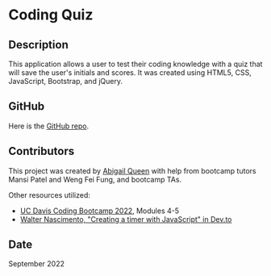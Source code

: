 # Coding Quiz

## Description
This application allows a user to test their coding knowledge with a quiz that will save the user's initials and scores. It was created using HTML5, CSS, JavaScript, Bootstrap, and jQuery.

## GitHub
Here is the [GitHub repo](https://github.com/Abi-Queen/Coding-Quiz). 

## Contributors
This project was created by [Abigail Queen](https://github.com/Abi-Queen) with help from bootcamp tutors Mansi Patel and Weng Fei Fung, and bootcamp TAs.

Other resources utilized:
- [UC Davis Coding Bootcamp 2022](https://bootcamp.ucdavis.edu/), Modules 4-5
- [Walter Nascimento, "Creating a timer with JavaScript" in Dev.to](https://dev.to/walternascimentobarroso/creating-a-timer-with-javascript-8b7)

## Date
September 2022